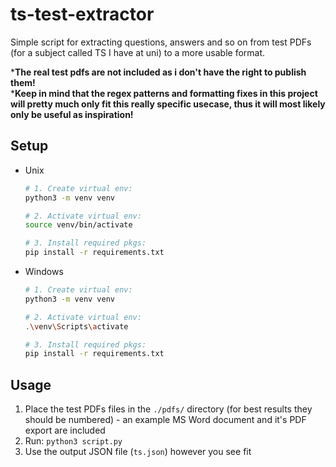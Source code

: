 # ts-test-extractor

Simple script for extracting questions, answers and so on from test PDFs (for a subject called TS I have at uni) to a more usable format.

\***The real test pdfs are not included as i don't have the right to publish them!**\
\***Keep in mind that the regex patterns and formatting fixes in this project will pretty much only fit this really specific usecase, thus it will most likely only be useful as inspiration!**

## Setup

- Unix
	```bash
	# 1. Create virtual env:
	python3 -m venv venv
	
	# 2. Activate virtual env:
	source venv/bin/activate 
	
	# 3. Install required pkgs:
	pip install -r requirements.txt
	```
- Windows
	```bash
	# 1. Create virtual env:
	python3 -m venv venv
	
	# 2. Activate virtual env:
	.\venv\Scripts\activate 
	
	# 3. Install required pkgs:
	pip install -r requirements.txt
	```

## Usage

1. Place the test PDFs files in the `./pdfs/` directory (for best results they should be numbered) - an example MS Word document and it's PDF export are included
2. Run: `python3 script.py`
3. Use the output JSON file (`ts.json`) however you see fit
